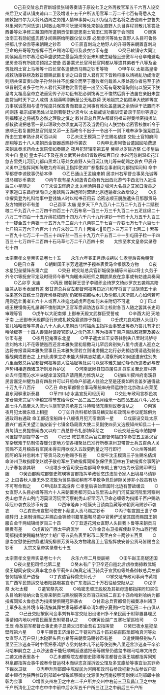 <!-- { "loadSidebar": true } -->
　　○己丑交阯总兵官新城侯张辅等奏请于原设七卫之外再拨官军五千六百人设交州后卫又请从镇夷谅山二卫及增设十五千户所该用官军二万二千七百有奇悉从之  赐敕报曰尔为大将凡边阃之务推人情审事势可为即为但为古名将之法也赐十忽鲁失林里河列门河恁速儿阿敏山呕罕河阮里河等处来朝女直野人头目喜程哥散儿答答及西番等处净修三藏国师所遣朝贡使臣思思南土官田仁凯等宴于会同馆
　　○庚寅汝南王有勋妃盛氏薨讣闻赐祭给明器仪仗以葬  必里赤河等处女直野人头目可鲁佟把都儿孛朵赤等来朝赐之钞币
　　○壬辰喜刺乌之地野人的升哥等来朝置喜刺乌卫命的升哥等为指挥千百户赐诰印冠带及袭衣钞币有差
　　○癸巳敕镇守大同江阴侯吴高曰尔奏沿边草盛欲焚之最当第虑旁近未知或生疑怪且巡徼军马仓卒难避屯堡房舍将有所损须预报之使备  西番蒙光长官司长官阿都从等遣其弟者千八等及金筑抚司土官上马桥等十四长官各遣使贡马赐之钞币等物
　　○甲午以  太祖高皇帝戒敕功臣铁榜及敕旨颁赐武臣复谕之曰自昔人君有天下皆赖将臣以靖祸乱功成治定则期共保富贵以贻子孙然往往不能保全而至于覆败者何哉盖人臣处高位者易至于骄纵冒刑宪者多于怙终人君代天理物赏善罚恶一出至公苟有毫发偏徇则何以服天下朕  皇考太祖高皇帝立法垂宪传子孙功臣有犯必训饬再三不悛然后寘于法虽在亲旧未尝曲贷当时天下之人咸谓  太祖英明刚断至公无私朕荷  天地祖宗之佑缵承大统卿等宣力事朕诚愿相与谨守宪度共保富贵而君臣之间事有难处盖盛满之余骄纵干法置而不问则违  祖宗成宪悉处以法则若朝廷少恩今以  太祖戒谕功臣训饬备录于前尔等遵之则福臻逆之将祸及必然之理敬之慎之  敕甘肃总兵官左都督何福曰得奏哈密指挥法都敕欲设把总官一员以理政务尔须度其可否及当委用何人朕尝敕哈密官校惟听令于忠顺王若复置把总官则是又添一王而政令不出于一令出不一则下难奉承争强竞胜乱所由生宜审熟计具可否以闻
　　○乙未沈王模第二子生赐名佶煃  交阯土官知府同彦翔等五十八人来朝贡金银器悉赐钞币袭衣
　　○丙申北虏阿鲁台遣回回哈费思来朝且奏求药命太医院使如奏赐之  夜月犯轩辕南第五星  癸卯以岁除近祭  仁孝皇后宫中自  皇妃  皇太子以下及在京文武官并命妇皆致祭如百日仪  木兴河忽剌温松花江忽吉里秃儿河阮兀都山黑龙江等处女直野人头目沉江纳儿等来朝赐之袭衣  甲辰升义勇中卫指挥同知陈敬为府军前卫指挥使湖广都指挥佥事谢凤为都指挥同知  命中军都督李谅致事仍给本俸
　　○乙巳通山王孟爚来朝  居凉州右军督佥事吴允诚等进马赐钞币袭衣
　　○丙午夜有星大如盏青白色有光出西北游气中西北行入近浊后三小星随之
　　○丁未设卫辉府之北关闸汤阴县之塌河大名县之艾家口浚县之李家道口东昌府馆陶县之南馆陶五递运所时营建北京运输者众故增设之
　　○戊申擢吴登为礼科给事中登钱塘人时以楷书召用云  哈密忠顺王脱脱遣头目那那贡马及方物赐钞币有差
　　○己酉享  太庙  是岁天下户九百八十二万二千九百十二赋税粮二千九百八十二万四千四百三十六石布帛一百三十万三千九百二十五疋丝绵二十六万二千四百一十五斤绵花绒四十四万六千六十九斤课钞一千四十九万五千九百三十一锭金五十两银一十五万九千二百六十八两铜二千七百一斤铁七万七千六百七十七斤铅三万六千六百六十六斤朱砂二千八十两海＜贝巴＞三万三千七百二十索茶一百九十七万二千一百三十四斤盐一百三十九万六千五百二十一引屯田子粒一千四百三十七万四千二百四十石马草七万二千八百四十束
　　太宗至孝文皇帝实录卷七十四


太宗至孝文皇帝实录卷七十五
　　永乐六年春正月庚戌朔以  仁孝皇后丧免朝贺
　　○是日立春
　　○朝鲜国王李芳远遣世子视奉表贡马金银器及方物
　　○夜水星犯垒壁阵东第六星
　　○癸丑  敕交趾总兵官新城侯张辅等曰前以将士久劳于外令尔等抚安平定及时班师今春气向暖未闻班师之期朕夙夜在念事或有妨速具奏闻
　　○乙卯亨  太庙
　　○丙辰  赐朝鲜王世子李禔织金绮罗文绮纱罗衣五袭赐其陪臣兼从钞币表里有差  敕甘肃总兵官左都督何福等曰近兴和守将言了见胡骑五十余往来塞外宜练士马谨斥堠昼夜堤防仍密察把都帖木儿及伦都儿灰所部人心如何若可用则选壮勇者五六十人或百人往迤北觇虏声息如何未亲附切不可遣
　　○丁巳以岷王梗慢侮无礼屡训不悛削其护卫官军悉调防边存军士校尉各百人随之罢其长史司审理等官
　　○戊午以大祀南郊  上御奉天殿文武群臣受誓戒
　　○辛酉大祀  天地于南  上还御奉天殿群臣行庆成礼敕免宴颁胙于群臣
　　○壬戌兀良哈野人头目乃答儿哈哈缠等率男女八十人余人来朝贡马时福余卫指挥佥事安出等奏乃答儿有才识哈哈缠等一十四人善骑射请授官职从之命乃答儿等为指挥千百户赐诰敕冠带及袭衣钞币有差
　　○夜月犯鬼宿东北星
　　○甲子遣太监王安等往别失八里时鸿胪寺丞刘帖木儿不花等使迤西还言本雅失里初居撒马儿罕后奔别失八里今虏遣人迎立之边将亦报谍闻本雅失里事且云本雅失里若立则诸虏拥之北行必先掠边境请选劲骑出塞觇伺或要击之  上曰此虏果立亦未能大肆其志姑遣人潜察所向如何遂遣安往别失八里而敕总兵官都督何福等遣人往哈密等处买马以觇本雅失里动静令所遣者必与安声势相接迤西诸卫所则发兵护送
　　○河南武陟县知县屠任言县东关至北贾村等处去年霪雨沁水冲决堤岸渰没田庐请用民力修筑从之
　　○初四川叙州府南溪县民言嘉定州犍为县有四盐井可以开煎命户部遣人往验之至是还奏如所言盖岁通得盐十万九千八百斤
　　○乙丑  命右军都督佥事马荣统率舟师运粮往北京改山东莱芜县东河驿隶新泰县
　　○革四川赤水县宣抚司经历司
　　○交阯布政司言郡邑初定仓廪未完官军俸粮宜樽节支给今议一品二品三品月给米一石四品五品八斗六品七品七斗八品至未入流六斗旗军吏典承差五斗待粮储充羡别议奏请从之
　　○丙寅夜月犯太微东垣上相星
　　○丁卯升兵科都给事马麟交趾布政司左参议祀琼俱为通政司右通政  命工部造宝船四十八艘夜月犯亢宿南第一星
　　○戊辰设交趾太原嘉兴广威天关望江临安新宁七镇金场局置大使二员副使四员又选授知州知县二十一员每镇三员提督闸办又以府二员总督令礼部铸印给之
　　○设交趾云屯市舶提举司置提举副提举各一员
　　○己巳  敕甘肃总兵官左都督何福曰尔奏甘五卫番汉官军杂居难于防制俟春暖分定地方使各相聚处已准行所奏凉州卫带管土兵五百余人关赏赐不支月粮虽有军民未得实用欲收入五政更酌量之可行即行
　　○火州等处回回阿的车并忽剌木丁等贡马及方物赐予有差
　　○庚午沈王模第三子生赐名佶煟  命济州卫故指挥使赵斌子敬府军左卫故指挥同知张保侄贵羽林右卫故指挥佥事苪驴儿子春各袭其职
　　○设堪步长官司隶云南都司命来朝土酋勺吉为长官赐印章冠服
　　○癸酉都察院都御史陈瑛等言都指挥单政骄恣违法擅令家人出境易马请罪之  上曰春秋人臣无外交况敢为贸易事如稍有不平致争竞启衅隙关涉非小政虽有功不可宥命鞫之
　　○甲戌赵王高燧奔  仁孝皇后丧始至属时北边有警故缓云
　　○女直野人头目必缠等百六十人来朝置秃都河实山忽里吉山列门河莫温河阮里河察剌秃山忽里吉山列门河莫温河阮里河察剌秃山呕罕河八卫命必缠等为指挥千百户赐诰印冠带袭衣及钞币有差
　　○西审隆奔卜咂簇头目锁南监藏等来朝贡马赐钞币袭衣
　　○乙亥贵州宣慰司使安卜葩遣人贡马赐之钞币
　　○丙子朝宣国王世子李禔辞归  上亲制诗赐之并赐白金锦绮书籍笔墨鞍马遣中官黄俨送至其国而赐国王朝服白金千两绒锦绮罗百三十匹
　　○丁丑遂花河女直野人头目我卜鲁等来朝贡马赐赉有差
　　○戊寅设广西太平府医学
　　○升金吾右卫指挥使赵辛为山西行都司都指挥使赐翰林院学士胡广等五员各表里彩币二表里白金十两钞五百贯
　　○思南宣慰使田宗鼎遣镇抚柳原芳贡马及方物建昌卫土官指挥使安普公贡马皆赐白金钞币
　　太宗文皇帝实录卷七十五


太宗至孝文皇帝实录卷七十六
　　永乐六年二月庚辰朔
　　○壬午赵王高燧还国
　　○夜火星犯司怪北第二星
　　○癸未有广宁卫卒还自迤北言虏欲南掠敕武城侯王聪同安侯火真率北京永平蓟州山海真定诸卫骑兵于宣武府等处备御敕总兵左都督何福等悉严边备
　　○丁亥遣官释奠先师孔子
　　○掌交阯布政司事尚书黄福言广西军民馈运交阯者陆路艰甚宜令广东海运二十万石往给交阯从之
　　○戊子祭  太社太稷
　　○遣官祭先农
　　○哈密忠顺王脱脱及其祖母遣都指挥同知买住头目哈剌哈纳火鲁忽赤来朝贡马赐脱脱等文币百匹彩绢二百五十匹命哈剌哈纳为都指挥同知火鲁忽赤为指挥使俱赐冠带袭衣
　　○甘肃总兵官都督何福奏凉州诸卫土军多私出外境市马请按其罪甘肃马驿递军卒请如例宁夏例户给附近田二十亩俱从之
　　○己丑交阯按察司佥事刘有年言交阯旧设诸州多不亲民而于附郭置县理民事请如内地以州管民而革去附郭县从之
　　○庚寅设湖广五塞社望巡检司
　　○壬辰  命故前军都督佥事史勇子显袭父旧职金吾右卫指挥使
　　○癸巳夜水星犯垒壁阵第六星
　　○甲午赐晋王济熺钞二千锭彩币五十匹彩绢百匹琐郎哈真河等处女直野人万户只儿木鞑靼头目方希等来朝贡马赐钞币有差
　　○遣使赐祭别失八里至王沙迷查干时中官把泰鸿胪寺丞刘帖木儿不花等使别失八里还言沙迷查干卒弟马哈麻嗣立之  上以沙迷查干能归顺朝廷遂遣把泰等赐祭仍遣玺书赐马哈麻文绮衣二袭文绮表里各十
　　○乙未都察院左都御史陈瑛等言都督佥事王端都指挥同知林泉都指挥佥事牛谅奉命督运材木而纵恣贪淫拆毁公馆及多支廪给等事宜治其罪命下锦衣卫狱
　　○丙申升刑部郎中陈俊民为河南布政司右参政程新为左参议户部郎中顾行为狭西参政刑部郎中邹锐监察御史沈源俱为河南按察司副使以刑部郎中徐彰为佥事
　　○增置交州左卫之中右二千户所并交州中右前三卫及昌江卫之中左千户所清化卫之中右中中中前中后水军五千户所三江卫之中前后三千户所
